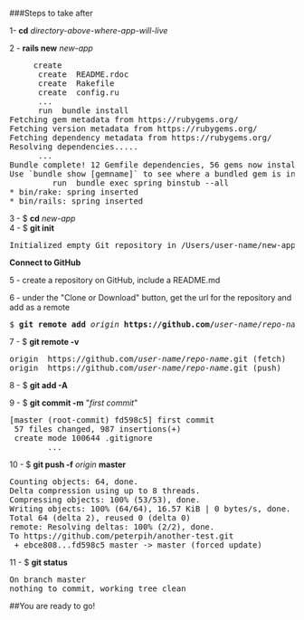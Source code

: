###Steps to take after

1- <b>cd</b> <em>directory-above-where-app-will-live</em>

2 - <b>rails new</b> <em>new-app</em>
<pre>
     create  
      create  README.rdoc
      create  Rakefile
      create  config.ru
      ...
      run  bundle install
Fetching gem metadata from https://rubygems.org/
Fetching version metadata from https://rubygems.org/
Fetching dependency metadata from https://rubygems.org/
Resolving dependencies.....
      ...
Bundle complete! 12 Gemfile dependencies, 56 gems now installed.
Use `bundle show [gemname]` to see where a bundled gem is installed.
         run  bundle exec spring binstub --all
* bin/rake: spring inserted
* bin/rails: spring inserted
</pre>

3 - $ <b>cd</b> <em>new-app</em>  
4 - $ <b>git init</b>
<pre>
Initialized empty Git repository in /Users/user-name/new-app/.git/
</pre>

<b>Connect to GitHub</b>

5 - create a repository on GitHub, include a README.md

6 - under the "Clone or Download" button, get the url for the repository and add as a remote
<pre>
$ <b>git remote add</b> <em>origin</em> <b>https://github.com/</b><em>user-name</em>/<em>repo-name</em><b>.git</b>
</pre>

7 - $ <b>git remote -v</b>
<pre>
origin	https://github.com/<em>user-name</em>/<em>repo-name</em>.git (fetch)
origin	https://github.com/<em>user-name</em>/<em>repo-name</em>.git (push)
</pre>

8 - $ <b>git add -A</b>

9 - $ <b>git commit -m</b> "<em>first commit</em>"
<pre>
[master (root-commit) fd598c5] first commit
 57 files changed, 987 insertions(+)
 create mode 100644 .gitignore
        ...
</pre>

10 - $ <b>git push -f</b> <em>origin</em> <b>master</b>
<pre>
Counting objects: 64, done.
Delta compression using up to 8 threads.
Compressing objects: 100% (53/53), done.
Writing objects: 100% (64/64), 16.57 KiB | 0 bytes/s, done.
Total 64 (delta 2), reused 0 (delta 0)
remote: Resolving deltas: 100% (2/2), done.
To https://github.com/peterpih/another-test.git
 + ebce808...fd598c5 master -> master (forced update)
</pre>
 
11 - $ <b>git status</b>
<pre>
On branch master
nothing to commit, working tree clean
</pre>

##You are ready to go!
